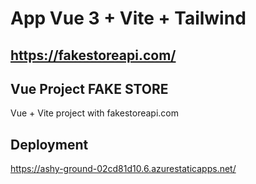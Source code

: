 # App Vue 3 + Vite + Tailwind 
## https://fakestoreapi.com/


## Vue Project FAKE STORE
Vue + Vite  project with fakestoreapi.com

## Deployment
https://ashy-ground-02cd81d10.6.azurestaticapps.net/
